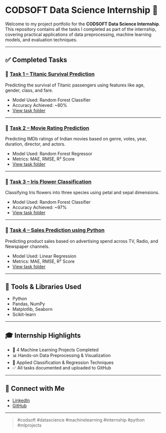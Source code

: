 # CODSOFT Data Science Internship 🚀

Welcome to my project portfolio for the **CODSOFT Data Science Internship**.  
This repository contains all the tasks I completed as part of the internship, covering practical applications of data preprocessing, machine learning models, and evaluation techniques.

---

## ✅ Completed Tasks

### 🔹 [Task 1 – Titanic Survival Prediction](./Task%201%20-%20Titanic%20Survival%20Prediction)
Predicting the survival of Titanic passengers using features like age, gender, class, and fare.

- Model Used: Random Forest Classifier
- Accuracy Achieved: ~80%
- [View task folder](./Task%201%20-%20Titanic%20Survival%20Prediction)

---

### 🔹 [Task 2 – Movie Rating Prediction](./Task%202%20-%20Movie%20Rating%20Prediction)
Predicting IMDb ratings of Indian movies based on genre, votes, year, duration, director, and actors.

- Model Used: Random Forest Regressor
- Metrics: MAE, RMSE, R² Score
- [View task folder](./Task%202%20-%20Movie%20Rating%20Prediction)

---

### 🔹 [Task 3 – Iris Flower Classification](./Task%203%20-%20Iris%20Flower%20Classification)
Classifying Iris flowers into three species using petal and sepal dimensions.

- Model Used: Random Forest Classifier
- Accuracy Achieved: ~97%
- [View task folder](./Task%203%20-%20Iris%20Flower%20Classification)

---

### 🔹 [Task 4 – Sales Prediction using Python](./Task%204%20-%20Sales%20Prediction)
Predicting product sales based on advertising spend across TV, Radio, and Newspaper channels.

- Model Used: Linear Regression
- Metrics: MAE, RMSE, R² Score
- [View task folder](./Task%204%20-%20Sales%20Prediction)

---

## 🧰 Tools & Libraries Used
- Python
- Pandas, NumPy
- Matplotlib, Seaborn
- Scikit-learn

---

## 🎓 Internship Highlights
- 📁 4 Machine Learning Projects Completed
- 📊 Hands-on Data Preprocessing & Visualization
- 🔎 Applied Classification & Regression Techniques
- ✅ All tasks documented and uploaded to GitHub

---

## 🔗 Connect with Me
- [LinkedIn](https://www.linkedin.com/in/prakhar-pratap-singh-b56127330/)
- [GitHub](https://github.com/prakhar-1010)

---

> #codsoft #datascience #machinelearning #internship #python #mlprojects
